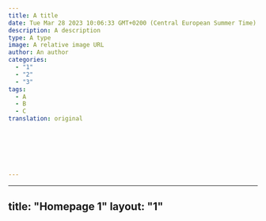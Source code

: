 ```yaml
---
title: A title
date: Tue Mar 28 2023 10:06:33 GMT+0200 (Central European Summer Time)
description: A description
type: A type
image: A relative image URL
author: An author
categories:
  - "1"
  - "2"
  - "3"
tags:
  - A
  - B
  - C
translation: original







---
```

---
title: "Homepage 1"
layout: "1"
---